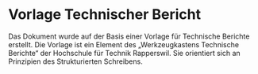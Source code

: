 # Vorlage Technischer Bericht
Das Dokument wurde auf der Basis einer Vorlage für Technische Berichte erstellt. Die Vorlage ist ein Element des „Werkzeugkastens Technische Berichte“ der Hochschule für Technik Rapperswil. Sie orientiert sich an Prinzipien des Strukturierten Schreibens.
